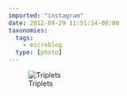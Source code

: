 ```yaml
---
imported: "instagram"
date: 2012-09-29 11:51:14-08:00
taxonomies:
  tags:
    - microblog
  type: [photo]
---
```

<figure>
  <img src="/media/images/photos/2012/09/9a4447e740f07481d684dba4afc316cd.jpg" title="Triplets"/>
  <figcaption>Triplets</figcaption>
</figure>

